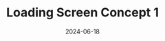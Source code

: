 ---
date: 2024-06-18
image_path: /images/gallery/loading-screen-concept-1.png
title: Loading Screen Concept 1
description: Loading Screen Concept
source: https://fantasticpixelcastle.com/new-detail/?id=451
height: 576
width: 1024
tags: ["Concept"]
---